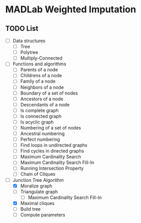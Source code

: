 # MADLab Weighted Imputation

## TODO List

- [ ] Data structures
    - [ ] Tree
    - [ ] Polytree
    - [ ] Multiply-Connected
- [ ] Functions and algorithms
    - [ ] Parents of a node
    - [ ] Childrens of a node
    - [ ] Family of a node
    - [ ] Neighbors of a node
    - [ ] Boundary of a set of nodes
    - [ ] Ancestors of a node
    - [ ] Descendants of a node
    - [ ] Is complete graph
    - [ ] Is connected graph
    - [ ] Is acyclic graph
    - [ ] Numbering of a set of nodes
    - [ ] Ancestral numbering
    - [ ] Perfect numbering
    - [ ] Find loops in undirected graphs
    - [ ] Find cycles in directed graphs
    - [ ] Maximum Cardinality Search
    - [ ] Maximum Cardinality Search Fill-In
    - [ ] Running Intersection Property
    - [ ] Chain of Cliques
- [ ] Junction Tree Algorithm
    - [x] Moralize graph
    - [ ] Triangulate graph
        - [ ] Maximum Cardinality Search Fill-In
    - [x] Maximal cliques
    - [ ] Build tree
    - [ ] Compute parameters
